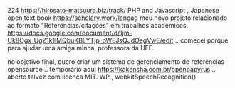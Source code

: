 224 https://hirosato-matsuura.biz/track/ PHP and Javascript , Japanese open text book https://scholary.work/langag meu novo projeto relacionado ao formato "Referências/citações" em trabalhos acadêmicos.
https://docs.google.com/document/d/1jm-Uk8Ogx_UgZ1k1lMQbuKBLYTjp_oWEJsQJdOegVwE/edit
.. comecei porque para ajudar uma amiga minha, professora da UFF.

no objetivo final, quero criar um sistema de gerenciamento de referências opensource .. temporário aqui https://kakensha.com.br/openpapyrus .. aberto talvez com licença MIT.
 WP , webkitSpeechRecognition() 
